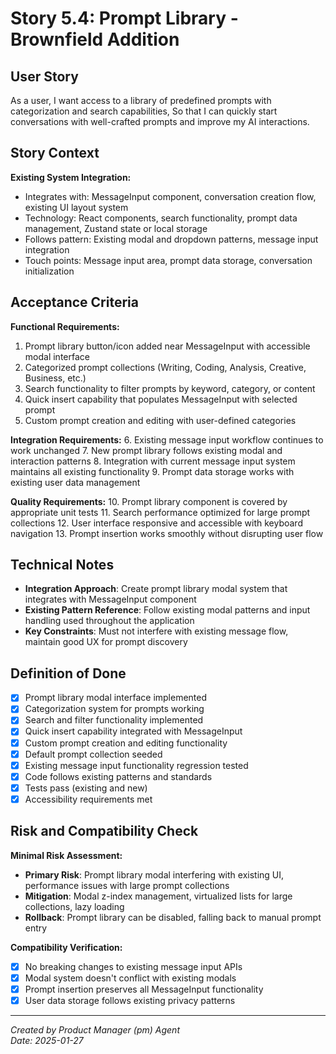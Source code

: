 # Story 5.4: Prompt Library - Brownfield Addition

## User Story

As a user,
I want access to a library of predefined prompts with categorization and search capabilities,
So that I can quickly start conversations with well-crafted prompts and improve my AI interactions.

## Story Context

**Existing System Integration:**
- Integrates with: MessageInput component, conversation creation flow, existing UI layout system
- Technology: React components, search functionality, prompt data management, Zustand state or local storage
- Follows pattern: Existing modal and dropdown patterns, message input integration
- Touch points: Message input area, prompt data storage, conversation initialization

## Acceptance Criteria

**Functional Requirements:**
1. Prompt library button/icon added near MessageInput with accessible modal interface
2. Categorized prompt collections (Writing, Coding, Analysis, Creative, Business, etc.)
3. Search functionality to filter prompts by keyword, category, or content
4. Quick insert capability that populates MessageInput with selected prompt
5. Custom prompt creation and editing with user-defined categories

**Integration Requirements:**
6. Existing message input workflow continues to work unchanged
7. New prompt library follows existing modal and interaction patterns
8. Integration with current message input system maintains all existing functionality
9. Prompt data storage works with existing user data management

**Quality Requirements:**
10. Prompt library component is covered by appropriate unit tests
11. Search performance optimized for large prompt collections
12. User interface responsive and accessible with keyboard navigation
13. Prompt insertion works smoothly without disrupting user flow

## Technical Notes

- **Integration Approach**: Create prompt library modal system that integrates with MessageInput component
- **Existing Pattern Reference**: Follow existing modal patterns and input handling used throughout the application
- **Key Constraints**: Must not interfere with existing message flow, maintain good UX for prompt discovery

## Definition of Done

- [x] Prompt library modal interface implemented
- [x] Categorization system for prompts working
- [x] Search and filter functionality implemented
- [x] Quick insert capability integrated with MessageInput
- [x] Custom prompt creation and editing functionality
- [x] Default prompt collection seeded
- [x] Existing message input functionality regression tested
- [x] Code follows existing patterns and standards
- [x] Tests pass (existing and new)
- [x] Accessibility requirements met

## Risk and Compatibility Check

**Minimal Risk Assessment:**
- **Primary Risk**: Prompt library modal interfering with existing UI, performance issues with large prompt collections
- **Mitigation**: Modal z-index management, virtualized lists for large collections, lazy loading
- **Rollback**: Prompt library can be disabled, falling back to manual prompt entry

**Compatibility Verification:**
- [x] No breaking changes to existing message input APIs
- [x] Modal system doesn't conflict with existing modals
- [x] Prompt insertion preserves all MessageInput functionality
- [x] User data storage follows existing privacy patterns

---

*Created by Product Manager (pm) Agent*  
*Date: 2025-01-27*